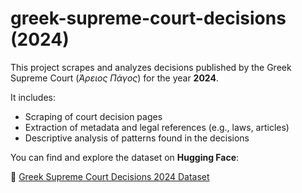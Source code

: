 # greek-supreme-court-decisions (2024)

This project scrapes and analyzes decisions published by the Greek Supreme Court (_Άρειος Πάγος_) for the year **2024**.

It includes:

- Scraping of court decision pages
- Extraction of metadata and legal references (e.g., laws, articles)
- Descriptive analysis of patterns found in the decisions

You can find and explore the dataset on **Hugging Face**:

🤗 [Greek Supreme Court Decisions 2024 Dataset](https://huggingface.co/datasets/cristian-scobioala/greek-supreme-court-decisions)
